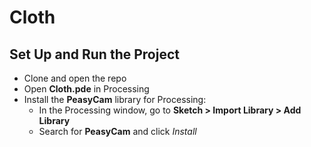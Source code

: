 # Cloth

## Set Up and Run the Project

- Clone and open the repo
- Open **Cloth.pde** in Processing
- Install the **PeasyCam** library for Processing: 
    - In the Processing window, go to **Sketch > Import Library > Add Library**
    - Search for **PeasyCam** and click *Install*
